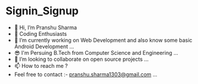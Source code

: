 # Signin_Signup
- 👋 Hi, I’m Pranshu Sharma
- 👀 Coding Enthusiasts
- 🌱 I’m currently working on Web Development and also know some basic Android Development ...
- 😎 I'm Persuing B.Tech from Computer Science and Engineering ...
- 💞️ I’m looking to collaborate on open source projects ...
- 📫 How to reach me ? 
- Feel free to contact :- pranshu.sharma1303@gmail.com ...
